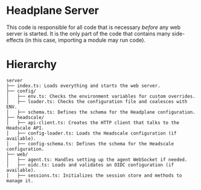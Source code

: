 # Headplane Server
This code is responsible for all code that is necessary *before* any
web server is started. It is the only part of the code that contains
many side-effects (in this case, importing a module may run code).

# Hierarchy
```
server
├── index.ts: Loads everything and starts the web server.
├── config/
│   ├── env.ts: Checks the environment variables for custom overrides.
│   ├── loader.ts: Checks the configuration file and coalesces with ENV.
│   ├── schema.ts: Defines the schema for the Headplane configuration.
├── headscale/
│   ├── api-client.ts: Creates the HTTP client that talks to the Headscale API.
│   ├── config-loader.ts: Loads the Headscale configuration (if available).
│   ├── config-schema.ts: Defines the schema for the Headscale configuration.
├── web/
│   ├── agent.ts: Handles setting up the agent WebSocket if needed.
│   ├── oidc.ts: Loads and validates an OIDC configuration (if available).
│   ├── sessions.ts: Initializes the session store and methods to manage it.
